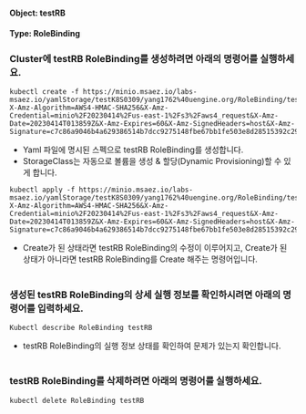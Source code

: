 
#### Object: testRB
#### Type: RoleBinding

### Cluster에 testRB RoleBinding를 생성하려면 아래의 명령어를 실행하세요.

```
kubectl create -f https://minio.msaez.io/labs-msaez.io/yamlStorage/testK8S0309/yang1762%40uengine.org/RoleBinding/testRB.yaml?X-Amz-Algorithm=AWS4-HMAC-SHA256&X-Amz-Credential=minio%2F20230414%2Fus-east-1%2Fs3%2Faws4_request&X-Amz-Date=20230414T013859Z&X-Amz-Expires=60&X-Amz-SignedHeaders=host&X-Amz-Signature=c7c86a9046b4a629386514b7dcc9275148fbe67bb1fe503e8d28515392c29408
```
- Yaml 파일에 명시된 스펙으로 testRB RoleBinding를 생성합니다.
- StorageClass는 자동으로 볼륨을 생성 & 할당(Dynamic Provisioning)할 수 있게 합니다.

```
kubectl apply -f https://minio.msaez.io/labs-msaez.io/yamlStorage/testK8S0309/yang1762%40uengine.org/RoleBinding/testRB.yaml?X-Amz-Algorithm=AWS4-HMAC-SHA256&X-Amz-Credential=minio%2F20230414%2Fus-east-1%2Fs3%2Faws4_request&X-Amz-Date=20230414T013859Z&X-Amz-Expires=60&X-Amz-SignedHeaders=host&X-Amz-Signature=c7c86a9046b4a629386514b7dcc9275148fbe67bb1fe503e8d28515392c29408
```
- Create가 된 상태라면 testRB RoleBinding의 수정이 이루어지고, Create가 된 상태가 아니라면 testRB RoleBinding를 Create 해주는 명령어입니다.  
#

### 생성된 testRB RoleBinding의 상세 실행 정보를 확인하시려면 아래의 명령어를 입력하세요.

```
Kubectl describe RoleBinding testRB
```
- testRB RoleBinding의 실행 정보 상태를 확인하여 문제가 있는지 확인합니다.  
#

### testRB RoleBinding를 삭제하려면 아래의 명령어를 실행하세요.

```
kubectl delete RoleBinding testRB
```
#
